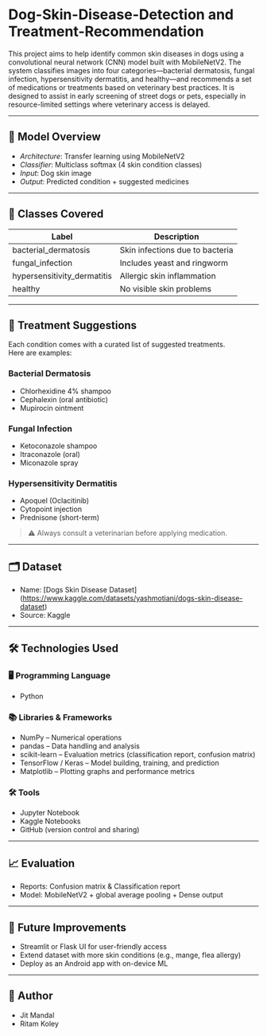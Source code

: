 # Dog-Skin-Disease-Detection and Treatment-Recommendation

This project aims to help identify common skin diseases in dogs using a convolutional neural network (CNN) model built with MobileNetV2. The system classifies images into four categories—bacterial dermatosis, fungal infection, hypersensitivity dermatitis, and healthy—and recommends a set of medications or treatments based on veterinary best practices. It is designed to assist in early screening of street dogs or pets, especially in resource-limited settings where veterinary access is delayed.

---

## 🧠 Model Overview

- *Architecture*: Transfer learning using MobileNetV2
- *Classifier*: Multiclass softmax (4 skin condition classes)
- *Input*: Dog skin image
- *Output*: Predicted condition + suggested medicines

---

## 🐶 Classes Covered

| Label                         | Description                            |
|-------------------------------|----------------------------------------|
| bacterial_dermatosis        | Skin infections due to bacteria        |
| fungal_infection            | Includes yeast and ringworm            |
| hypersensitivity_dermatitis | Allergic skin inflammation             |
| healthy                     | No visible skin problems               |

---

## 💊 Treatment Suggestions

Each condition comes with a curated list of suggested treatments.  
Here are examples:

### Bacterial Dermatosis
- Chlorhexidine 4% shampoo
- Cephalexin (oral antibiotic)
- Mupirocin ointment

### Fungal Infection
- Ketoconazole shampoo
- Itraconazole (oral)
- Miconazole spray

### Hypersensitivity Dermatitis
- Apoquel (Oclacitinib)
- Cytopoint injection
- Prednisone (short-term)

> ⚠ Always consult a veterinarian before applying medication.

---

## 🗂 Dataset
- Name: [Dogs Skin Disease Dataset] (https://www.kaggle.com/datasets/yashmotiani/dogs-skin-disease-dataset)
- Source: Kaggle

---

## 🛠️ Technologies Used

### 🖥️ Programming Language
- Python

### 📚 Libraries & Frameworks
- NumPy – Numerical operations
- pandas – Data handling and analysis
- scikit-learn – Evaluation metrics (classification report, confusion matrix)
- TensorFlow / Keras – Model building, training, and prediction
- Matplotlib – Plotting graphs and performance metrics

### 🛠️ Tools
- Jupyter Notebook
- Kaggle Notebooks
- GitHub (version control and sharing)

---

## 📈 Evaluation
- Reports: Confusion matrix & Classification report
- Model: MobileNetV2 + global average pooling + Dense output

---

## 📌 Future Improvements
- Streamlit or Flask UI for user-friendly access
- Extend dataset with more skin conditions (e.g., mange, flea allergy)
- Deploy as an Android app with on-device ML

---

## 👤 Author
- Jit Mandal
- Ritam Koley

